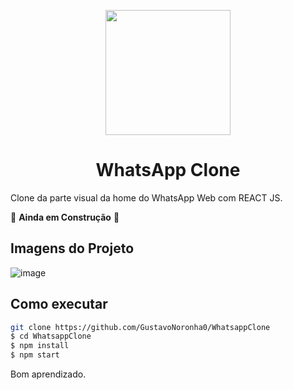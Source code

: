 <p align="center">
  <img src="https://cdn2.iconfinder.com/data/icons/social-messaging-ui-color-shapes-2-free/128/social-whatsapp-circle-512.png" width="200" />
</p>

<h1 align="center">
 WhatsApp Clone
</h1>

Clone da parte visual da home do WhatsApp Web com REACT JS.

🚧 **Ainda em Construção** 🚧

## Imagens do Projeto
![image](https://user-images.githubusercontent.com/77861206/105788385-2e678480-5f5f-11eb-80ea-61ac0bf5148a.png)


## Como executar

```bash
git clone https://github.com/GustavoNoronha0/WhatsappClone
$ cd WhatsappClone
$ npm install
$ npm start
```

Bom aprendizado.<br/>